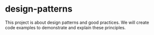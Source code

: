 # design-patterns
This project is about design patterns and good practices. We will create code examples to demonstrate and explain these principles.
